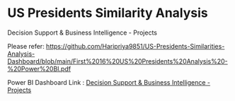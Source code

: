 # US Presidents Similarity Analysis
Decision Support &amp; Business Intelligence - Projects

Please refer: https://github.com/Haripriya9851/US-Presidents-Similarities-Analysis-Dashboard/blob/main/First%2016%20US%20Presidents%20Analysis%20-%20Power%20BI.pdf

Power BI Dashboard Link : [Decision Support & Business Intelligence - Projects](https://app.powerbi.com/reportEmbed?reportId=b019d91a-4623-47a7-a75b-b9dd6d8a1eca&autoAuth=true&ctid=a8eec281-aaa3-4dae-ac9b-9a398b9215e7)
